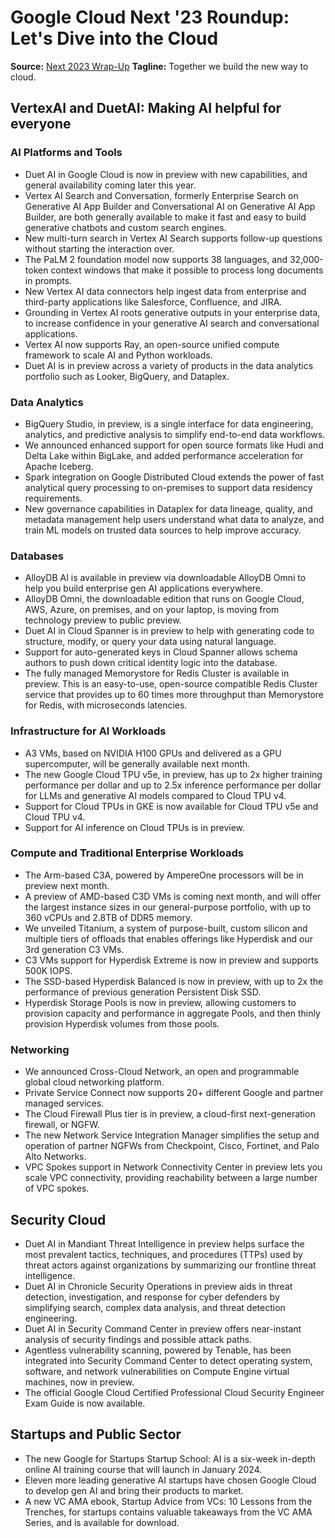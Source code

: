 # Google Cloud Next '23 Roundup: Let's Dive into the Cloud
**Source:** [Next 2023 Wrap-Up](https://cloud.google.com/blog/topics/google-cloud-next/next-2023-wrap-up)
**Tagline:** Together we build the new way to cloud.

## VertexAI and DuetAI: Making AI helpful for everyone

### AI Platforms and Tools
- Duet AI in Google Cloud is now in preview with new capabilities, and general availability coming later this year.
- Vertex AI Search and Conversation, formerly Enterprise Search on Generative AI App Builder and Conversational AI on Generative AI App Builder, are both generally available to make it fast and easy to build generative chatbots and custom search engines.
- New multi-turn search in Vertex AI Search supports follow-up questions without starting the interaction over.
- The PaLM 2 foundation model now supports 38 languages, and 32,000-token context windows that make it possible to process long documents in prompts.
- New Vertex AI data connectors help ingest data from enterprise and third-party applications like Salesforce, Confluence, and JIRA.
- Grounding in Vertex AI roots generative outputs in your enterprise data, to increase confidence in your generative AI search and conversational applications.
- Vertex AI now supports Ray, an open-source unified compute framework to scale AI and Python workloads.
- Duet AI is in preview across a variety of products in the data analytics portfolio such as Looker, BigQuery, and Dataplex.

### Data Analytics
- BigQuery Studio, in preview, is a single interface for data engineering, analytics, and predictive analysis to simplify end-to-end data workflows.
- We announced enhanced support for open source formats like Hudi and Delta Lake within BigLake, and added performance acceleration for Apache Iceberg.
- Spark integration on Google Distributed Cloud extends the power of fast analytical query processing to on-premises to support data residency requirements.
- New governance capabilities in Dataplex for data lineage, quality, and metadata management help users understand what data to analyze, and train ML models on trusted data sources to help improve accuracy.

### Databases
- AlloyDB AI is available in preview via downloadable AlloyDB Omni to help you build enterprise gen AI applications everywhere.
- AlloyDB Omni, the downloadable edition that runs on Google Cloud, AWS, Azure, on premises, and on your laptop, is moving from technology preview to public preview.
- Duet AI in Cloud Spanner is in preview to help with generating code to structure, modify, or query your data using natural language.
- Support for auto-generated keys in Cloud Spanner allows schema authors to push down critical identity logic into the database.
- The fully managed Memorystore for Redis Cluster is available in preview. This is an easy-to-use, open-source compatible Redis Cluster service that provides up to 60 times more throughput than Memorystore for Redis, with microseconds latencies.

### Infrastructure for AI Workloads
- A3 VMs, based on NVIDIA H100 GPUs and delivered as a GPU supercomputer, will be generally available next month.
- The new Google Cloud TPU v5e, in preview, has up to 2x higher training performance per dollar and up to 2.5x inference performance per dollar for LLMs and generative AI models compared to Cloud TPU v4.
- Support for Cloud TPUs in GKE is now available for Cloud TPU v5e and Cloud TPU v4.
- Support for AI inference on Cloud TPUs is in preview.

### Compute and Traditional Enterprise Workloads
- The Arm-based C3A, powered by AmpereOne processors will be in preview next month.
- A preview of AMD-based C3D VMs is coming next month, and will offer the largest instance sizes in our general-purpose portfolio, with up to 360 vCPUs and 2.8TB of DDR5 memory.
- We unveiled Titanium, a system of purpose-built, custom silicon and multiple tiers of offloads that enables offerings like Hyperdisk and our 3rd generation C3 VMs.
- C3 VMs support for Hyperdisk Extreme is now in preview and supports 500K IOPS.
- The SSD-based Hyperdisk Balanced is now in preview, with up to 2x the performance of previous generation Persistent Disk SSD.
- Hyperdisk Storage Pools is now in preview, allowing customers to provision capacity and performance in aggregate Pools, and then thinly provision Hyperdisk volumes from those pools.

### Networking
- We announced Cross-Cloud Network, an open and programmable global cloud networking platform.
- Private Service Connect now supports 20+ different Google and partner managed services.
- The Cloud Firewall Plus tier is in preview, a cloud-first next-generation firewall, or NGFW.
- The new Network Service Integration Manager simplifies the setup and operation of partner NGFWs from Checkpoint, Cisco, Fortinet, and Palo Alto Networks.
- VPC Spokes support in Network Connectivity Center in preview lets you scale VPC connectivity, providing reachability between a large number of VPC spokes.

## Security Cloud
- Duet AI in Mandiant Threat Intelligence in preview helps surface the most prevalent tactics, techniques, and procedures (TTPs) used by threat actors against organizations by summarizing our frontline threat intelligence.
- Duet AI in Chronicle Security Operations in preview aids in threat detection, investigation, and response for cyber defenders by simplifying search, complex data analysis, and threat detection engineering.
- Duet AI in Security Command Center in preview offers near-instant analysis of security findings and possible attack paths.
- Agentless vulnerability scanning, powered by Tenable, has been integrated into Security Command Center to detect operating system, software, and network vulnerabilities on Compute Engine virtual machines, now in preview.
- The official Google Cloud Certified Professional Cloud Security Engineer Exam Guide is now available.

## Startups and Public Sector
- The new Google for Startups Startup School: AI is a six-week in-depth online AI training course that will launch in January 2024.
- Eleven more leading generative AI startups have chosen Google Cloud to develop gen AI and bring their products to market.
- A new VC AMA ebook, Startup Advice from VCs: 10 Lessons from the Trenches, for startups contains valuable takeaways from the VC AMA Series, and is available for download.
